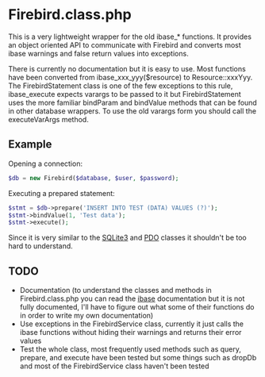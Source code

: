 # Firebird.class.php
This is a very lightweight wrapper for the old ibase\_\* functions. It provides
an object oriented API to communicate with Firebird and converts most ibase
warnings and false return values into exceptions.

There is currently no documentation but it is easy to use. Most functions have
been converted from ibase_xxx_yyy($resource) to Resource::xxxYyy. The
FirebirdStatement class is one of the few exceptions to this rule, ibase_execute
expects varargs to be passed to it but FirebirdStatement uses the more familiar
bindParam and bindValue methods that can be found in other database wrappers. To
use the old varargs form you should call the executeVarArgs method.

## Example
Opening a connection:

```PHP
$db = new Firebird($database, $user, $password);
```

Executing a prepared statement:

```PHP
$stmt = $db->prepare('INSERT INTO TEST (DATA) VALUES (?)');
$stmt->bindValue(1, 'Test data');
$stmt->execute();
```

Since it is very similar to the
[SQLite3](https://secure.php.net/manual/en/book.sqlite3.php)
and [PDO](https://secure.php.net/manual/en/book.pdo.php) classes it shouldn't be
too hard to understand.

## TODO
 * Documentation (to understand the classes and methods in Firebird.class.php
 you can read the [ibase](https://secure.php.net/manual/en/book.ibase.php)
 documentation but it is not fully documented, I'll have to figure out what some
 of their functions do in order to write my own documentation)
 * Use exceptions in the FirebirdService class, currently it just calls the
 ibase functions without hiding their warnings and returns their error values
 * Test the whole class, most frequently used methods such as query, prepare,
 and execute have been tested but some things such as dropDb and most of the
 FirebirdService class haven't been tested
